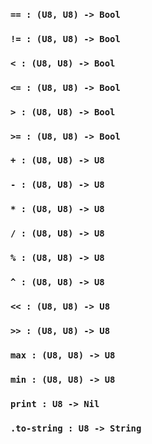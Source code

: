 ### `== : (U8, U8) -> Bool`

### `!= : (U8, U8) -> Bool`

### `< : (U8, U8) -> Bool`

### `<= : (U8, U8) -> Bool`

### `> : (U8, U8) -> Bool`

### `>= : (U8, U8) -> Bool`

### `+ : (U8, U8) -> U8`

### `- : (U8, U8) -> U8`

### `* : (U8, U8) -> U8`

### `/ : (U8, U8) -> U8`

### `% : (U8, U8) -> U8`

### `^ : (U8, U8) -> U8`

### `<< : (U8, U8) -> U8`

### `>> : (U8, U8) -> U8`

### `max : (U8, U8) -> U8`

### `min : (U8, U8) -> U8`

### `print : U8 -> Nil`

### `.to-string : U8 -> String`
